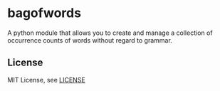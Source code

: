 # bagofwords

A python module that allows you to create and manage a collection of occurrence counts of words without regard to grammar.

## License

MIT License, see [LICENSE](https://github.com/dmiro/bagofwords/LICENSE)
